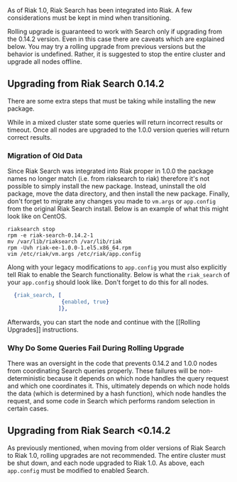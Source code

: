As of Riak 1.0, Riak Search has been integrated into Riak. A few
considerations must be kept in mind when transitioning.

<div class="note">
<p>

Rolling upgrade is guaranteed to work with Search only if upgrading
from the 0.14.2 version.  Even in this case there are caveats which
are explained below.  You may try a rolling upgrade from previous
versions but the behavior is undefined.  Rather, it is suggested to
stop the entire cluster and upgrade all nodes offline.

</p>
</div>


<div id="toc"></div>

## Upgrading from Riak Search 0.14.2

<div class="note">
<p>

There are some extra steps that must be taking while installing the
new package.

</p>
</div>

<div class="note"><p>

While in a mixed cluster state some queries will return incorrect
results or timeout.  Once all nodes are upgraded to the 1.0.0 version
queries will return correct results.

</p></div>

### Migration of Old Data

Since Riak Search was integrated into Riak proper in 1.0.0 the package
names no longer match (i.e. from riaksearch to riak) therefore it's
not possible to simply install the new package.  Instead, uninstall
the old package, move the data directory, and then install the new
package.  Finally, don't forget to migrate any changes you made to
`vm.args` or `app.config` from the original Riak Search install.
Below is an example of what this might look like on CentOS.


    riaksearch stop
    rpm -e riak-search-0.14.2-1
    mv /var/lib/riaksearch /var/lib/riak
    rpm -Uvh riak-ee-1.0.0-1.el5.x86_64.rpm
    vim /etc/riak/vm.args /etc/riak/app.config

Along with your legacy modifications to `app.config` you must also
explicitly tell Riak to enable the Search functionality.  Below is
what the `riak_search` of your `app.config` should look like.  Don't
forget to do this for all nodes.


```erlang
  {riak_search, [
                 {enabled, true}
                ]},
```

Afterwards, you can start the node and continue with the [[Rolling Upgrades]]
instructions.

### Why Do Some Queries Fail During Rolling Upgrade

There was an oversight in the code that prevents 0.14.2 and 1.0.0
nodes from coordinating Search queries properly.  These failures will
be non-deterministic because it depends on which node handles the
query request and which one coordinates it.  This, ultimately depends
on which node holds the data (which is determined by a hash function),
which node handles the request, and some code in Search which performs
random selection in certain cases.

## Upgrading from Riak Search <0.14.2

As previously mentioned, when moving from older versions of Riak
Search to Riak 1.0, rolling upgrades are not recommended. The entire
cluster must be shut down, and each node upgraded to Riak 1.0.  As
above, each `app.config` must be modified to enabled Search.
